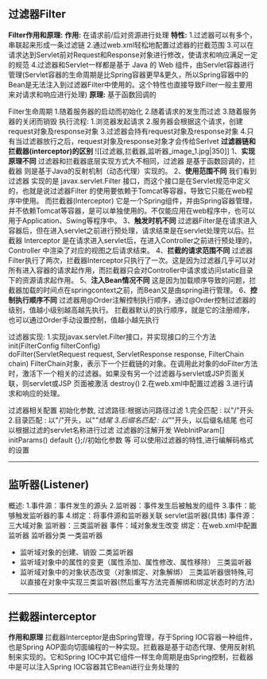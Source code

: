 ## 过滤器Filter
**Filter作用和原理:**
	**作用:** 在请求前/后对资源进行处理
	**特性:**
	1.过滤器可以有多个，串联起来形成一条过滤链
	2.通过web.xml轻松地配置过滤器的拦截范围
	3.可以在请求达到Servlet前对Request和Response对象进行修改，使请求和响应满足一定的规范
	4.过滤器和Servlet一样都是基于 Java 的 Web 组件，由Servlet容器进行管理(Servlet容器的生命周期是比Spring容器更早&更久，所以Spring容器中的Bean是无法注入到过滤器Filter中使用的。这个特性也直接导致Filter一般主要用来对请求和响应进行处理)
	**原理:** 
	基于函数回调的

Filter生命周期
	1.随着服务器的启动而初始化
	2.随着请求的发生而过滤
	3.随着服务器的关闭而销毁
执行流程:
	1.浏览器发起请求
	2.服务器会根据这个请求，创建request对象及response对象
	3.过滤器会持有request对象及response对象
	4.只有当过滤器放行之后，request对象及response对象才会传给Serlvet
**过滤器链和拦截器(interceptor)的区别**
	![[过滤器,拦截器,监听器_image_1.jpg|350]]
	1、**实现原理不同** 过滤器和拦截器底层实现方式大不相同，过滤器 是基于函数回调的，拦截器 则是基于Java的反射机制（动态代理）实现的。
	2、**使用范围不同** 我们看到过滤器 实现的是 javax.servlet.Filter 接口，而这个接口是在Servlet规范中定义的，也就是说过滤器Filter 的使用要依赖于Tomcat等容器，导致它只能在web程序中使用。 而拦截器(Interceptor) 它是一个Spring组件，并由Spring容器管理，并不依赖Tomcat等容器，是可以单独使用的。不仅能应用在web程序中，也可以用于Application、Swing等程序中。
	3、**触发时机不同** 过滤器Filter是在请求进入容器后，但在进入servlet之前进行预处理，请求结束是在servlet处理完以后。拦截器 Interceptor 是在请求进入servlet后，在进入Controller之前进行预处理的，Controller 中渲染了对应的视图之后请求结束。
	4、**拦截的请求范围不同** 过滤器Filter执行了两次，拦截器Interceptor只执行了一次。这是因为过滤器几乎可以对所有进入容器的请求起作用，而拦截器只会对Controller中请求或访问static目录下的资源请求起作用。
	5、**注入Bean情况不同** 这是因为加载顺序导致的问题，拦截器加载的时间点在springcontext之前，而Bean又是由spring进行管理。
	6、**控制执行顺序不同** 过滤器用@Order注解控制执行顺序，通过@Order控制过滤器的级别，值越小级别越高越先执行。 拦截器默认的执行顺序，就是它的注册顺序，也可以通过Order手动设置控制，值越小越先执行

过滤器实现:
	1.实现javax.servlet.Filter接口，并实现接口的三个方法
		init(FilterConfig filterConfig)  
		doFilter(ServletRequest request, ServletResponse response, FilterChain chain)
			FilterChain对象，表示下一个拦截链的对象。在调用此对象的doFilter方法时，激活下一个相关的过滤器。如果没有另一个过滤器与servlet或JSP页面关联，则servlet或JSP 页面被激活
		destroy()
	2.在web.xml中配置过滤器
	3.进行请求和响应的处理。


过滤器相关配置
初始化参数,
过滤路径:根据访问路径过滤
	1.完全匹配 : 以"/"开头
	2.目录匹配 : 以"/"开头，以"*"结尾
	3.后缀名匹配 : 以"*"开头，以后缀名结尾
也可以根据过滤的servlet名称进行过滤
过滤器的注解开发
WebInitParam[] initParams() default {};//初始化参数
等
可以使用过滤器的特性,进行编解码格式的设置

---
## 监听器(Listener)
概述:
1.事件源：事件发生的源头
2.监听器：事件发生后被触发的组件
3.事件：能够触发监听器的事
4.绑定：将事件源和监听器关联
servlet监听器(具体)
事件源：三大域对象
监听器：三类监听器
事件：域对象发生改变
绑定：在web.xml中配置监听器
监听器分类
一类监听器
-   监听域对象的创建、销毁
二类监听器
-   监听域对象中的属性的变更（属性添加、属性修改、属性移除）
三类监听器
-   监听域对象中的对象状态改变（对象绑定、对象解绑）
三类监听器很特殊,可以直接在对象中实现三类监听器(然后重写方法完善解绑和绑定状态时的方法)


---
## 拦截器interceptor
**作用和原理**
	拦截器Interceptor是由Spring管理，存于Spring IOC容器一种组件，也是Spring AOP面向切面编程的一种实现。拦截器是基于动态代理、使用反射机制来实现的。它和Spring IOC中其它组件一样生命周期是由Spring控制，拦截器中是可以注入Spring IOC容器其它Bean进行业务处理的






